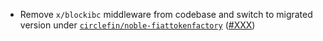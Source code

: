 - Remove `x/blockibc` middleware from codebase and switch to migrated version under [`circlefin/noble-fiattokenfactory`](https://github.com/circlefin/noble-fiattokenfactory) ([#XXX](https://github.com/noble-assets/noble/pull/XXX))
